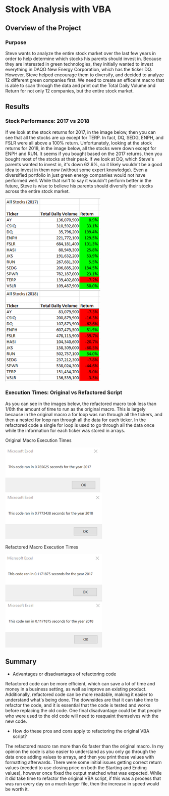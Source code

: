 # Stock Analysis with VBA

## Overview of the Project

### Purpose

Steve wants to analyze the entire stock market over the last few years in order to help determine which stocks his parents should invest in. Because they are interested in green technologies, they initially wanted to invest everything in DAQO New Energy Corporation, which has the ticker DQ. However, Steve helped encourage them to diversify, and decided to analyze 12 different green companies first. We need to create an efficeint macro that is able to scan through the data and print out the Total Daily Volume and Return for not only 12 companies, but the entire stock market. 

## Results

### Stock Performance: 2017 vs 2018

If we look at the stock returns for 2017, in the image below, then you can see that all the stocks are up except for TERP. In fact, DQ, SEDG, ENPH, and FSLR were all above a 100% return. Unfortunately, looking at the stock returns for 2018, in the image below, all the stocks were down except for ENPH and RUN. It seems if you bought based on the 2017 returns, then you bought most of the stocks at their peak. If we look at DQ, which Steve's parents wanted to invest in, it's down 62.6%, so it likely wouldn't be a good idea to invest in them now (without some expert knowledge). Even a diversified portfolio in just green energy companies would not have performed well. While that isn't to say it wouldn't perform better in the future, Steve is wise to believe his parents should diversify their stocks across the entire stock market.  

![Stock Returns 2017](Resources/Stock_Returns_2017.png)
![Stock Returns 2018](Resources/Stock_Returns_2018.png)

### Execution Times: Original vs Refactored Script

As you can see in the images below, the refactored macro took less than 1/6th the amount of time to run as the original macro. This is largely because in the original macro a for loop was run through all the tickers, and then a nested for loop ran through all the data for each ticker. In the refactored code a single for loop is used to go through all the data once while the information for each ticker was stored in arrays. 

Original Macro Execution Times

![Original Macro 2017](Resources/Original_Stock_Macros_2017.png)
![Original Macro 2018](Resources/Original_Stock_Macro_2018.png)

Refactored Macro Execution Times

![Refactored Macro 2017](Resources/VBA_Challenge_2017.png)
![Refactored Macro 2018](Resources/VBA_Challenge_2018.png)

## Summary
- Advantages or disadvantages of refactoring code

Refactored code can be more efficient, which can save a lot of time and money in a business setting, as well as improve an existing product. Additionally, refactored code can be more readable, making it easier to understand what's being done. The downsides are that it can take time to refactor the code, and it is essential that the code is tested and works before replacing the old code. One final disadvantage could be that people who were used to the old code will need to reaquaint themselves with the new code.

- How do these pros and cons apply to refactoring the original VBA script? 

The refactored macro ran more than 6x faster than the original macro. In my opinion the code is also easier to understand as you only go through the data once adding values to arrays, and then you print those values with formatting afterwards. There were some initial issues getting correct return values (needed to use closing price on both the Starting and Ending values), however once fixed the output matched what was expected. While it did take time to refactor the original VBA script, if this was a process that was run every day on a much larger file, then the increase in speed would be worth it.
